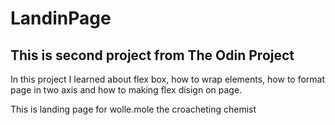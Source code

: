 # LandinPage
This is second project from The Odin Project
---
In this project I learned about flex box, how to wrap elements, how to format page in two axis and how to making flex disign on page.

This is landing page for wolle.mole the croacheting chemist
